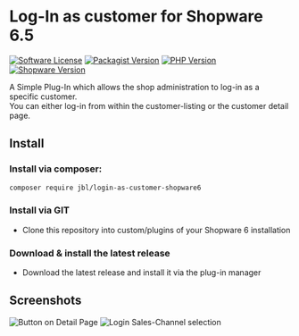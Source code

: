 # Log-In as customer for Shopware 6.5
[![Software License](https://img.shields.io/badge/license-MIT-brightgreen.svg?style=flat)](LICENSE)
[![Packagist Version](https://img.shields.io/packagist/v/jbl/login-as-customer-shopware6.svg?style=flat&include_prereleases)](https://packagist.org/packages/jbl/login-as-customer-shopware6)
[![PHP Version](https://img.shields.io/badge/php-%5E8.0-8892BF.svg?style=flat)](http://www.php.net)
[![Shopware Version](https://img.shields.io/badge/shopware-%5E6.5.0-8892BF.svg?style=flat)](http://www.shopware.com)

A Simple Plug-In which allows the shop administration to log-in as a specific customer.  
You can either log-in from within the customer-listing or the customer detail page.

## Install

### Install via composer:
```bash
composer require jbl/login-as-customer-shopware6
```

### Install via GIT
- Clone this repository into custom/plugins of your Shopware 6 installation

### Download & install the latest release
- Download the latest release and install it via the plug-in manager

## Screenshots

![Button on Detail Page](https://shopware.jeffblock.de/plugins/JblLoginAsCustomer/images/1.png)
![Login Sales-Channel selection](https://shopware.jeffblock.de/plugins/JblLoginAsCustomer/images/2.png)
